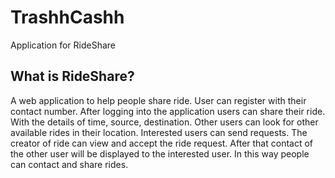 # TrashhCashh

Application for RideShare



## What is RideShare?

A web application to help people share ride. User can register with their contact number.
After logging into the application users can share their ride. With the details of time, source, destination. Other users can look for other available rides in their location. Interested users can send requests. The creator of ride can view and accept the ride request. After that contact of the other user will be displayed to the interested user.
In this way people can contact and share rides.
